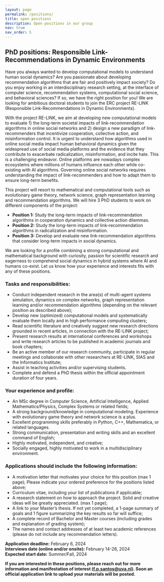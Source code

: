 ```yaml
---
layout: page
permalink: /positions/
title: open positions
description: Open positions in our group
nav: true
nav_order: 5
---
```


## PhD positions: Responsible Link-Recommendations in Dynamic Environments  

   


Have you always wanted to develop computational models to understand human social dynamics? Are you passionate about developing recommendation algorithms that are fair and positively impact society? Do you enjoy working in an interdisciplinary research setting, at the interface of computer science, recommendation systems, computational social science, and behavioral sciences? If so, we have the right position for you! We are looking for ambitious doctoral students to join the ERC project RE-LINK (Responsible Link-Recommendations in Dynamic Environments).
 
With the project RE-LINK, we aim at developing new computational models to evaluate 1) the long-term societal impacts of link-recommendation algorithms in online social networks and 2) design a new paradigm of link-recommenders that incentivize cooperation, collective action, and misinformation control. It is urgent to understand how algorithms used in online social media impact human behavioral dynamics given the widespread use of social media platforms and the evidence that they contribute to exacerbate radicalization, misinformation, and incite hate. This is a challenging endeavor. Online platforms are nowadays complex ecosystems where millions of humans influence each other while co-existing with AI algorithms. Governing online social networks requires understanding the impact of link-recommenders and how to adapt them to ensure long-term benefits.
 
This project will resort to mathematical and computational tools such as evolutionary game theory, network science, graph representation learning and recommendation algorithms. We will hire 3 PhD students to work on different components of the project: 
 
* **Position 1:** Study the long-term impacts of link-recommendation algorithms in cooperation dynamics and collective action dilemmas.
* **Position 2:** Study the long-term impacts of link-recommendation algorithms in radicalization and misinformation. 
* **Position 3:** Develop and evaluate new link-recommendation algorithms that consider long-term impacts in social dynamics.
 
We are looking for a profile combining a strong computational and mathematical background with curiosity, passion for scientific research and eagerness to comprehend social dynamics in hybrid systems where AI and humans co-exist. Let us know how your experience and interests fits with any of these positions.

### Tasks and responsibilities: 

* Conduct independent research in the area(s) of multi-agent systems simulation, dynamics on complex networks, graph representation learning and/or recommendation algorithms (depending on the relevant position as described above);
* Develop new (optimized) computational models and systematically evaluate them locally and in high performance computing clusters;
* Read scientific literature and creatively suggest new research directions grounded in recent articles, in connection with the RE-LINK project;
* Present research results at international conferences and workshops and write research articles to be published in academic journals and book chapters;
* Be an active member of our research community, participate in regular meetings and collaborate with other researchers at RE-LINK, SIAS and the Informatics Institute;
* Assist in teaching activities and/or supervising students.
* Complete and defend a PhD thesis within the official appointment duration of four years.

### Your experience and profile:
* An MSc degree in Computer Science, Artificial Intelligence, Applied Mathematics/Physics, Complex Systems or related fields;
* A strong background/knowledge in computational modeling. Experience with evolutionary game theory and network science is a plus.
* Excellent programming skills preferably in Python, C++, Mathematica, or related languages.
* Strong communication, presentation and writing skills and an excellent command of English;
* Highly motivated, independent, and creative;
* Socially engaged, highly motivated to work in a multidisciplinary environment.
 
### Applications should include the following information:
* A motivation letter that motivates your choice for this position (max 1 page); Please indicate your ordered preference for the positions listed above;
* Curriculum vitae, including your list of publications if applicable;
* A research statement on how to approach the project. Solid and creative ideas will be greatly appreciated. (max 1 page);
* A link to your Master’s thesis. If not yet completed, a 1-page summary of goals and 1 figure summarizing the key results so far will suffice;
* A complete record of Bachelor and Master courses (including grades and explanation of grading system);
* The names and contact addresses of at least two academic references (please do not include any recommendation letters).
 
**Application deadline:** February 6, 2024  
**Interviews date (online and/or onsite):** February 14-28, 2024  
**Expected start date:** Summer/Fall, 2024  
 

**If you are interested in these positions, please reach out for more information and manifestation of interest (f.p.santos@uva.nl). Soon an official application link to upload your materials will be posted.**


